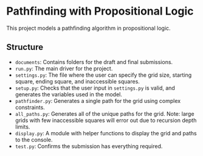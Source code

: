 # Pathfinding with Propositional Logic

This project models a pathfinding algorithm in propositional logic.

## Structure

-   `documents`: Contains folders for the draft and final submissions.
-   `run.py`: The main driver for the project.
-   `settings.py`: The file where the user can specify the grid size, starting square, ending square, and inaccessible squares.
-   `setup.py`: Checks that the user input in `settings.py` is valid, and generates the variables used in the model.
-   `pathfinder.py`: Generates a single path for the grid using complex constraints.
-   `all_paths.py`: Generates all of the unique paths for the grid. Note: large grids with few inaccessible squares will error out due to recursion depth limits.
-   `display.py`: A module with helper functions to display the grid and paths to the console.
-   `test.py`: Confirms the submission has everything required.
